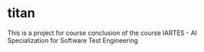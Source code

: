 # titan
This is a project for course conclusion of the course IARTES - AI Specialization for Software Test Engineering
